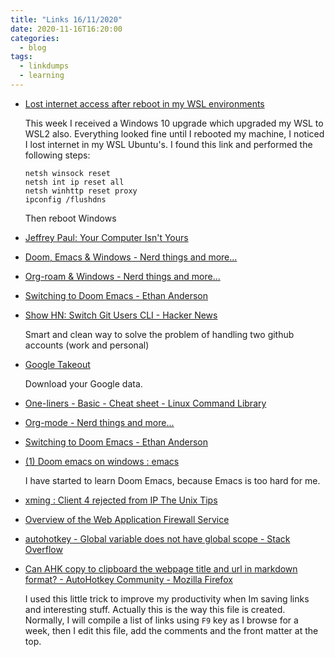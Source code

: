 ```yaml
---
title: "Links 16/11/2020"
date: 2020-11-16T16:20:00
categories:
  - blog
tags:
  - linkdumps
  - learning
---
```

* [Lost internet access after reboot in my WSL environments](https://github.com/microsoft/WSL/issues/3438#issuecomment-410518578)
  
  This week I received a Windows 10 upgrade which upgraded my WSL to WSL2 also. Everything looked fine until I rebooted my machine, I noticed I lost internet in my WSL Ubuntu's. I found this link and performed the following steps:

  ```DOS
  netsh winsock reset
  netsh int ip reset all
  netsh winhttp reset proxy
  ipconfig /flushdns
  ```
  
  Then reboot Windows

* [Jeffrey Paul: Your Computer Isn't Yours](https://sneak.berlin/20201112/your-computer-isnt-yours/)

* [Doom, Emacs & Windows - Nerd things and more...](https://earvingad.github.io/posts/doom_emacs_windows/)

* [Org-roam & Windows - Nerd things and more...](https://earvingad.github.io/posts/org_roam_windows/)

* [Switching to Doom Emacs - Ethan Anderson](https://ethanaa.com/blog/switching-to-doom-emacs/#doom-emacs)

* [Show HN: Switch Git Users CLI - Hacker News](https://news.ycombinator.com/item?id=25069350)
  
  Smart and clean way to solve the problem of handling two github accounts (work and personal)

* [Google Takeout](https://takeout.google.com/?pli=1) 

  Download your Google data.

* [One-liners - Basic - Cheat sheet - Linux Command Library](https://linuxcommandlibrary.com/basic/oneliners.html)

* [Org-mode - Nerd things and more...](https://earvingad.github.io/posts/org_mode/)

* [Switching to Doom Emacs - Ethan Anderson](https://ethanaa.com/blog/switching-to-doom-emacs/#install-doom-emacs)

* [(1) Doom emacs on windows : emacs](https://www.reddit.com/r/emacs/comments/d5hbhl/doom_emacs_on_windows/)

  I have started to learn Doom Emacs, because Emacs is too hard for me.

* [xming : Client 4 rejected from IP The Unix Tips](https://theunixtips.com/xming-client-4-rejected-from-ip/)

* [Overview of the Web Application Firewall Service](https://docs.cloud.oracle.com/en-us/iaas/Content/WAF/Concepts/overview.htm)

* [autohotkey - Global variable does not have global scope - Stack Overflow](https://stackoverflow.com/questions/10198900/global-variable-does-not-have-global-scope)

* [Can AHK copy to clipboard the webpage title and url in markdown format? - AutoHotkey Community - Mozilla Firefox](https://www.autohotkey.com/boards/viewtopic.php?t=72431)

  I used this little trick to improve my productivity when Im saving links and interesting stuff. Actually this is the way this file is created. Normally, I will compile a list of links using `F9` key as I browse for a week, then I edit this file, add the comments and the front matter at the top.
